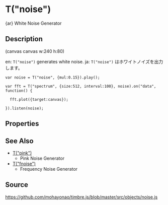 T("noise")
==========
{ar} White Noise Generator

## Description ##

(canvas canvas w:240 h:80)

en: `T("noise")` generates white noise.
ja: `T("noise")` はホワイトノイズを出力します。

```timbre
var noise = T("noise", {mul:0.15}).play();

var fft = T("spectrum", {size:512, interval:100}, noise).on("data", function() {

  fft.plot({target:canvas});

}).listen(noise);
```

## Properties ##

## See Also ##
- [T("pink")](./pink.html)
  - Pink Noise Generator
- [T("fnoise")](./fnoise.html) 
  - Frequency Noise Generator

## Source ##
https://github.com/mohayonao/timbre.js/blob/master/src/objects/noise.js

